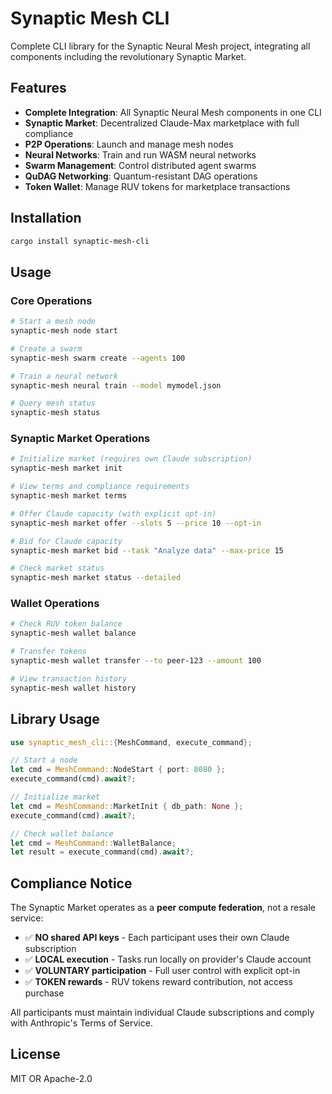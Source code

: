 # Synaptic Mesh CLI

Complete CLI library for the Synaptic Neural Mesh project, integrating all components including the revolutionary Synaptic Market.

## Features

- **Complete Integration**: All Synaptic Neural Mesh components in one CLI
- **Synaptic Market**: Decentralized Claude-Max marketplace with full compliance
- **P2P Operations**: Launch and manage mesh nodes
- **Neural Networks**: Train and run WASM neural networks
- **Swarm Management**: Control distributed agent swarms
- **QuDAG Networking**: Quantum-resistant DAG operations
- **Token Wallet**: Manage RUV tokens for marketplace transactions

## Installation

```bash
cargo install synaptic-mesh-cli
```

## Usage

### Core Operations
```bash
# Start a mesh node
synaptic-mesh node start

# Create a swarm
synaptic-mesh swarm create --agents 100

# Train a neural network
synaptic-mesh neural train --model mymodel.json

# Query mesh status
synaptic-mesh status
```

### Synaptic Market Operations
```bash
# Initialize market (requires own Claude subscription)
synaptic-mesh market init

# View terms and compliance requirements
synaptic-mesh market terms

# Offer Claude capacity (with explicit opt-in)
synaptic-mesh market offer --slots 5 --price 10 --opt-in

# Bid for Claude capacity
synaptic-mesh market bid --task "Analyze data" --max-price 15

# Check market status
synaptic-mesh market status --detailed
```

### Wallet Operations
```bash
# Check RUV token balance
synaptic-mesh wallet balance

# Transfer tokens
synaptic-mesh wallet transfer --to peer-123 --amount 100

# View transaction history
synaptic-mesh wallet history
```

## Library Usage

```rust
use synaptic_mesh_cli::{MeshCommand, execute_command};

// Start a node
let cmd = MeshCommand::NodeStart { port: 8080 };
execute_command(cmd).await?;

// Initialize market
let cmd = MeshCommand::MarketInit { db_path: None };
execute_command(cmd).await?;

// Check wallet balance
let cmd = MeshCommand::WalletBalance;
let result = execute_command(cmd).await?;
```

## Compliance Notice

The Synaptic Market operates as a **peer compute federation**, not a resale service:

- ✅ **NO shared API keys** - Each participant uses their own Claude subscription
- ✅ **LOCAL execution** - Tasks run locally on provider's Claude account  
- ✅ **VOLUNTARY participation** - Full user control with explicit opt-in
- ✅ **TOKEN rewards** - RUV tokens reward contribution, not access purchase

All participants must maintain individual Claude subscriptions and comply with Anthropic's Terms of Service.

## License

MIT OR Apache-2.0